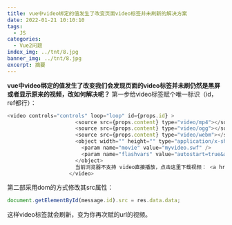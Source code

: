 ```yaml
---
title: vue中video绑定的值发生了改变页面video标签并未刷新的解决方案
date: 2022-01-21 10:10:10
tags:
  - JS
categories:
  - Vue2问题
index_img: ../tnt/8.jpg
banner_img: ../tnt/8.jpg
excerpt: 摘要
---
```

<meta name="referrer" content="no-referrer"/>

**vue中video绑定的值发生了改变我们会发现页面的video标签并未刷仍然是黑屏或者显示原来的视频，改如何解决呢？**
第一步给video标签赋个唯一标识（id，ref都行）：

```js
<video controls="controls" loop="loop" id={props.id} >
                      <source src={props.content} type="video/mp4"></source>
                      <source src={props.content} type="video/ogg"></source>
                      <source src={props.content} type="video/webm"></source>
                      <object width="" height="" type="application/x-shockwave-flash" data="myvideo.swf">
                        <param name="movie" value="myvideo.swf" />
                        <param name="flashvars" value="autostart=true&amp;file=myvideo.swf" />
                      </object>
                      当前浏览器不支持 video直接播放，点击这里下载视频： <a href="myvideo.webm">下载视频</a>
                    </video>
```

第二部采用dom的方式修改其src属性：

```js
document.getElementById(message.id).src = res.data.data;
```
这样video标签就会刷新，变为你再次赋的url的视频。
